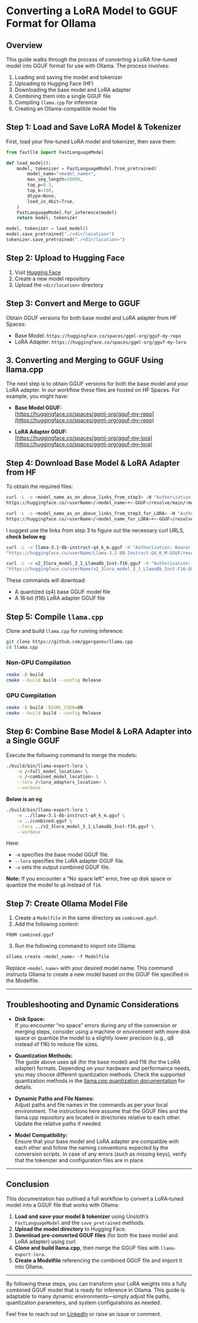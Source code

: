 # Converting a LoRA Model to GGUF Format for Ollama

## Overview
This guide walks through the process of converting a LoRA fine-tuned model into GGUF format for use with Ollama. The process involves:
1. Loading and saving the model and tokenizer
2. Uploading to Hugging Face (HF)
3. Downloading the base model and LoRA adapter
4. Combining them into a single GGUF file
5. Compiling `llama.cpp` for inference
6. Creating an Ollama-compatible model file

## Step 1: Load and Save LoRA Model & Tokenizer
First, load your fine-tuned LoRA model and tokenizer, then save them:

```python
from fastllm import FastLanguageModel

def load_model():
    model, tokenizer = FastLanguageModel.from_pretrained(
        model_name="<model_name>",
        max_seq_length=10000,
        top_p=0.3,
        top_k=100,
        dtype=None,
        load_in_4bit=True,
    ) 
    FastLanguageModel.for_inference(model)
    return model, tokenizer

model, tokenizer = load_model()
model.save_pretrained("./<dir/location>")
tokenizer.save_pretrained("./<dir/location>")
```

## Step 2: Upload to Hugging Face
1. Visit [Hugging Face](https://huggingface.co/)
2. Create a new model repository
3. Upload the `<dir/location>` directory

## Step 3: Convert and Merge to GGUF
Obtain GGUF versions for both base model and LoRA adapter from HF Spaces:

- Base Model: `https://huggingface.co/spaces/ggml-org/gguf-my-repo`
- LoRA Adapter: `https://huggingface.co/spaces/ggml-org/gguf-my-lora`
## 3. Converting and Merging to GGUF Using llama.cpp

The next step is to obtain GGUF versions for both the base model and your LoRA adapter. In our workflow these files are hosted on HF Spaces. For example, you might have:

- **Base Model GGUF:**  
  [https://huggingface.co/spaces/ggml-org/gguf-my-repo](https://huggingface.co/spaces/ggml-org/gguf-my-repo)

- **LoRA Adapter GGUF:**  
  [https://huggingface.co/spaces/ggml-org/gguf-my-lora](https://huggingface.co/spaces/ggml-org/gguf-my-lora)


## Step 4: Download Base Model & LoRA Adapter from HF
To obtain the required files:

```sh
curl -L -o <model_name_as_on_above_links_from_step3> -H "Authorization: Bearer <HFtoken>" \
https://huggingface.co/<userName>/<model_name>+<-GGUF>/resolve/main/<model_name>.gguf

curl -L -o <model_name_as_on_above_links_from_step3_for_LORA> -H "Authorization: Bearer <HFtoken>" \
https://huggingface.co/<userName>/<model_name_for_LORA>+<-GGUF>/resolve/main/<model_name_for_LORA>.gguf
```
I suggest use the links from step 3 to figure out the neceesary curl URLS, **check below eg**

```bash
curl -L -o llama-3.1-8b-instruct-q4_k_m.gguf -H "Authorization: Bearer <token>" \
"https://huggingface.co/userName/Llama-3.1-8B-Instruct-Q4_K_M-GGUF/resolve/main/llama-3.1-8b-instruct-q4_k_m.gguf"

curl -L -o v2_3lora_model_3_1_Llama8b_Inst-f16.gguf -H "Authorization: Bearer <token>" \
"https://huggingface.co/userName/v2_3lora_model_3_1_Llama8b_Inst-F16-GGUF/resolve/main/v2_3lora_model_3_1_Llama8b_Inst-f16.gguf"
```

These commands will download:
- A quantized (q4) base GGUF model file
- A 16‑bit (f16) LoRA adapter GGUF file

## Step 5: Compile `llama.cpp`
Clone and build `llama.cpp` for running inference:

```sh
git clone https://github.com/ggerganov/llama.cpp
cd llama.cpp
```

### Non-GPU Compilation
```sh
cmake -B build
cmake --build build --config Release
```

### GPU Compilation
```sh
cmake -B build -DGGML_CUDA=ON
cmake --build build --config Release
```

## Step 6: Combine Base Model & LoRA Adapter into a Single GGUF
Execute the following command to merge the models:

```sh
./build/bin/llama-export-lora \
    -m /<full_model_location> \
    -o /<combined_model_location> \
    --lora /<lora_adapters_location> \
    --verbose
```
**Below is an eg**

```sh
./build/bin/llama-export-lora \
    -m ../llama-3.1-8b-instruct-q4_k_m.gguf \
    -o ../combined.gguf \
    --lora ../v2_3lora_model_3_1_Llama8b_Inst-f16.gguf \
    --verbose
```
Here:
- `-m` specifies the base model GGUF file.
- `--lora` specifies the LoRA adapter GGUF file.
- `-o` sets the output combined GGUF file.

**Note:** If you encounter a "No space left" error, free up disk space or quantize the model to `q8` instead of `f16`.

## Step 7: Create Ollama Model File
1. Create a `Modelfile` in the same directory as `combined.gguf`.
2. Add the following content:

```
FROM combined.gguf
```

3. Run the following command to import into Ollama:

```sh
ollama create <model_name> -f Modelfile
```
Replace `<model_name>` with your desired model name. This command instructs Ollama to create a new model based on the GGUF file specified in the Modelfile.

---
## Troubleshooting and Dynamic Considerations

- **Disk Space:**  
  If you encounter “no space” errors during any of the conversion or merging steps, consider using a machine or environment with more disk space or quantize the model to a slightly lower precision (e.g., q8 instead of f16) to reduce file sizes.

- **Quantization Methods:**  
  The guide above uses q4 (for the base model) and f16 (for the LoRA adapter) formats. Depending on your hardware and performance needs, you may choose different quantization methods. Check the supported quantization methods in the [llama.cpp quantization documentation](https://github.com/ggerganov/llama.cpp) for details.

- **Dynamic Paths and File Names:**  
  Adjust paths and file names in the commands as per your local environment. The instructions here assume that the GGUF files and the llama.cpp repository are located in directories relative to each other. Update the relative paths if needed.

- **Model Compatibility:**  
  Ensure that your base model and LoRA adapter are compatible with each other and follow the naming conventions expected by the conversion scripts. In case of any errors (such as missing keys), verify that the tokenizer and configuration files are in place.

---

## Conclusion

This documentation has outlined a full workflow to convert a LoRA‑tuned model into a GGUF file that works with Ollama:

1. **Load and save your model & tokenizer** using Unsloth’s `FastLanguageModel` and the `save_pretrained` methods.
2. **Upload the model directory** to Hugging Face.
3. **Download pre‑converted GGUF files** (for both the base model and LoRA adapter) using curl.
4. **Clone and build llama.cpp**, then merge the GGUF files with `llama-export-lora`.
5. **Create a Modelfile** referencing the combined GGUF file and import it into Ollama.

---

By following these steps, you can transform your LoRA weights into a fully combined GGUF model that is ready for inference in Ollama. This guide is adaptable to many dynamic environments—simply adjust file paths, quantization parameters, and system configurations as needed.


Feel free to reach out on [LinkedIn](https://www.linkedin.com/in/hrishk/) or raise an issue or comment.
